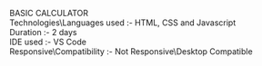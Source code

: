 BASIC CALCULATOR
<br>
Technologies\Languages used :- HTML, CSS and Javascript
<br>
Duration :- 2 days
<br>
IDE used :- VS Code
<br>
Responsive\Compatibility :- Not Responsive\Desktop Compatible